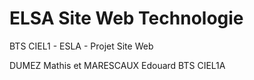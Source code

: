 # ELSA Site Web Technologie
 BTS CIEL1 - ESLA - Projet Site Web 

DUMEZ Mathis et MARESCAUX Edouard BTS CIEL1A